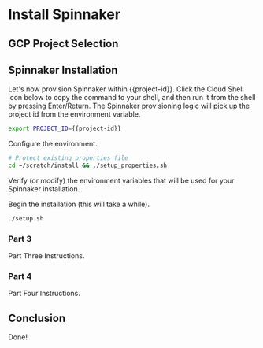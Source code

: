 # Install Spinnaker

## GCP Project Selection

<walkthrough-project-billing-setup></walkthrough-project-billing-setup>

## Spinnaker Installation

Let's now provision Spinnaker within {{project-id}}. Click the Cloud Shell icon below to copy the command to your shell, and then run it from the shell by pressing Enter/Return. The Spinnaker provisioning logic will pick up the project id from the environment variable.

```bash
export PROJECT_ID={{project-id}}
```

Configure the environment.

```bash
# Protect existing properties file
cd ~/scratch/install && ./setup_properties.sh
```

Verify (or modify) the environment variables that will be used for your Spinnaker installation.

<walkthrough-editor-open-file filePath="scratch/install/properties"
                              text="Open properties file">
</walkthrough-editor-open-file>

Begin the installation (this will take a while).

```bash
./setup.sh
```

### Part 3

Part Three Instructions.

### Part 4

Part Four Instructions.

## Conclusion

Done!
